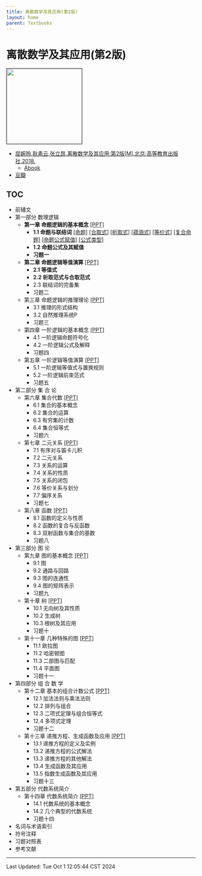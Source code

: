 ```yaml
---
title: 离散数学及其应用(第2版)
layout: home
parent: Textbooks
---
```

# 离散数学及其应用(第2版)

<div>
	<a href="https://www.hep.com.cn/book/show/eb409359-6527-41ae-bf07-4e73f4bb3092">
		<img src="https://node2d-public.hep.com.cn/686bff8422ccd32f68e4b08f991124e1.jpg-small?e=1726546903&token=fz_hnGR7k1CJg3gJX1rpSAWQve4fO7q2Ii7oUBxR:MaUrezZMwVR2SCfkj3YAm5Hd0cU=" style="height: 200px;" border="1">
	</a>
</div>

- [屈婉玲,耿素云,张立昂.离散数学及其应用:第2版[M].北京:高等教育出版社,2018.](https://www.hep.com.cn/book/show/eb409359-6527-41ae-bf07-4e73f4bb3092)
	- [Abook](https://abook.hep.com.cn/1877016)
- [豆瓣](https://book.douban.com/subject/30824839/)

## TOC

- 前辅文
- 第一部分 数理逻辑
   - **第一章 命题逻辑的基本概念** <a href="./p1数理逻辑/ch01命题逻辑的基本概念/ch01命题逻辑的基本概念.pdf">[PPT]</a>
      - **1.1 命题与联结词** <a href="./p1数理逻辑/ch01命题逻辑的基本概念/测试题1.1.pdf">[命题]</a> <a href="./p1数理逻辑/ch01命题逻辑的基本概念/测试题1.2~1.3.pdf">[合取式]</a> <a href="./p1数理逻辑/ch01命题逻辑的基本概念/测试题1.4.pdf">[析取式]</a> <a href="./p1数理逻辑/ch01命题逻辑的基本概念/测试题1.5.pdf">[蕴涵式]</a> <a href="./p1数理逻辑/ch01命题逻辑的基本概念/测试题1.6.pdf">[等价式]</a> <a href="./p1数理逻辑/ch01命题逻辑的基本概念/测试题1.7~1.10.pdf">[复合命题]</a> <a href="./p1数理逻辑/ch01命题逻辑的基本概念/测试题1.11.pdf">[命题公式赋值]</a> <a href="./p1数理逻辑/ch01命题逻辑的基本概念/测试题1.12~1.13.pdf">[公式类型]</a>
      - **1.2 命题公式及其赋值**
      - **习题一**
   - **第二章 命题逻辑等值演算** <a href="./p1数理逻辑/ch02命题逻辑等值演算/ch02命题逻辑等值演算.pdf">[PPT]</a>
      - **2.1 等值式**
      - **2.2 析取范式与合取范式**
      - 2.3 联结词的完备集
      - 习题二
   - 第三章 命题逻辑的推理理论 <a href="./p1数理逻辑/ch03命题逻辑的推理理论/ch03命题逻辑的推理理论.pdf">[PPT]</a>
      - 3.1 推理的形式结构
      - 3.2 自然推理系统P
      - 习题三
   - 第四章 一阶逻辑的基本概念 <a href="./p1数理逻辑/ch04一阶逻辑基本概念/ch04一阶逻辑基本概念.pdf">[PPT]</a>
      - 4.1 一阶逻辑命题符号化
      - 4.2 一阶逻辑公式及解释
      - 习题四
   - 第五章  一阶逻辑等值演算 <a href="./p1数理逻辑/ch05一阶逻辑等值演算/ch05一阶逻辑等值演算.pdf">[PPT]</a>
      - 5.1 一阶逻辑等值式与置换规则
      - 5.2 一阶逻辑前束范式
      - 习题五
- 第二部分 集 合 论
   - 第六章 集合代数 <a href="./p2集合论/ch06集合代数/ch06集合代数.pdf">[PPT]</a>
      - 6.1 集合的基本概念
      - 6.2 集合的运算
      - 6.3 有穷集的计数
      - 6.4 集合恒等式
      - 习题六
   - 第七章 二元关系 <a href="./p2集合论/ch07二元关系/ch07二元关系.pdf">[PPT]</a>
      - 7.1 有序对与笛卡儿积
      - 7.2 二元关系
      - 7.3 关系的运算
      - 7.4 关系的性质
      - 7.5 关系的闭包
      - 7.6 等价关系与划分
      - 7.7 偏序关系
      - 习题七
   - 第八章 函数 <a href="./p2集合论/ch08函数/ch08函数.pdf">[PPT]</a>
      - 8.1 函数的定义与性质
      - 8.2 函数的复合与反函数
      - 8.3 双射函数与集合的基数
      - 习题八
- 第三部分 图  论
   - 第九章 图的基本概念 <a href="./p3图论/ch09图的基本概念/ch09图的基本概念.pdf">[PPT]</a>
      - 9.1 图
      - 9.2 通路与回路
      - 9.3 图的连通性
      - 9.4 图的矩阵表示
      - 习题九
   - 第十章 树 <a href="./p3图论/ch10树/ch10树.pdf">[PPT]</a>
      - 10.1 无向树及其性质
      - 10.2 生成树
      - 10.3 根树及其应用
      - 习题十
   - 第十一章 几种特殊的图 <a href="./p3图论/ch11几种特殊的图/ch11几种特殊的图.pdf">[PPT]</a>
      - 11.1 欧拉图
      - 11.2 哈密顿图
      - 11.3 二部图与匹配
      - 11.4 平面图
      - 习题十一
- 第四部分 组 合 数 学
   - 第十二章 基本的组合计数公式 <a href="./p4组合数学/ch12基本的组合计数方式/ch12基本的组合计数方式.pdf">[PPT]</a>
      - 12.1 加法法则与乘法法则
      - 12.2 排列与组合
      - 12.3 二项式定理与组合恒等式
      - 12.4 多项式定理
      - 习题十二
   - 第十三章 递推方程、生成函数及应用 <a href="./p4组合数学/ch13递推方程&生成函数及应用/ch13递推方程&生成函数及应用.pdf">[PPT]</a>
      - 13.1 递推方程的定义及实例
      - 13.2 递推方程的公式解法
      - 13.3 递推方程的其他解法
      - 13.4 生成函数及其应用
      - 13.5 指数生成函数及其应用
      - 习题十三
- 第五部分 代数系统简介
   - 第十四章 代数系统简介 <a href="./p5代数系统/ch14代数系统简介.pdf">[PPT]</a>
      - 14.1 代数系统的基本概念
      - 14.2 几个典型的代数系统
      - 习题十四
- 名词与术语索引
- 符号注释
- 习题对照表
- 参考文献

---

Last Updated: Tue Oct  1 12:05:44 CST 2024